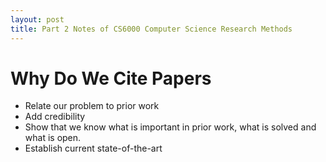 ```yaml
---
layout: post
title: Part 2 Notes of CS6000 Computer Science Research Methods
---
```

# Why Do We Cite Papers
- Relate our problem to prior work
- Add credibility
- Show that we know what is important in prior work, what is solved and what is open.
- Establish current state-of-the-art



